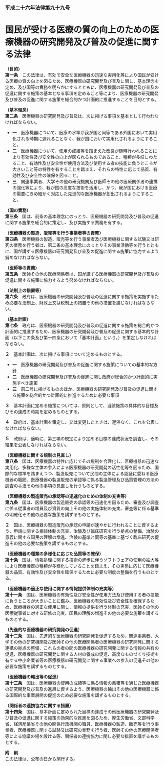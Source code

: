 ### 平成二十六年法律第九十九号  
# 国民が受ける医療の質の向上のための医療機器の研究開発及び普及の促進に関する法律  
  
**（目的）**  
**第一条**　この法律は、有効で安全な医療機器の迅速な実用化等により国民が受ける医療の質の向上を図るため、医療機器の研究開発及び普及に関し、基本理念を定め、及び国等の責務を明らかにするとともに、医療機器の研究開発及び普及の促進に関する施策の基本となる事項を定めること等により、医療機器の研究開発及び普及の促進に関する施策を総合的かつ計画的に推進することを目的とする。  
  
**（基本理念）**  
**第二条**　医療機器の研究開発及び普及は、次に掲げる事項を基本として行われなければならない。  
* **一**　医療機器について、医療の水準が我が国と同等である外国において実用化される時期に遅れることなく、我が国において実用化されるようにすること。  
* **二**　医療機器について、使用の成績等を踏まえた改良が随時行われることにより有効性及び安全性の向上が図られるものであること、種類が多岐にわたること、有効性及び安全性が使用方法及び使用する者の技能に負うところが大きいこと等の特性を有することを踏まえ、それらの特性に応じて品質、有効性及び安全性の確保を図ること。  
* **三**　関連事業者、大学その他の研究機関及び医師その他の医療関係者の連携の強化等により、我が国の高度な技術を活用し、かつ、我が国における医療の需要にきめ細かく対応した先進的な医療機器が創出されるようにすること。  
  
**（国の責務）**  
**第三条**　国は、前条の基本理念にのっとり、医療機器の研究開発及び普及の促進に関する施策を総合的に策定し、及び実施する責務を有する。  
  
**（医療機器の製造、販売等を行う事業者等の責務）**  
**第四条**　医療機器の製造、販売等を行う事業者及び医療機器に関する試験又は研究の業務を行う者は、第二条の基本理念にのっとりその事業活動等を行うとともに、国が講ずる医療機器の研究開発及び普及の促進に関する施策に協力するよう努めなければならない。  
  
**（医師等の責務）**  
**第五条**　医師その他の医療関係者は、国が講ずる医療機器の研究開発及び普及の促進に関する施策に協力するよう努めなければならない。  
  
**（法制上の措置等）**  
**第六条**　政府は、医療機器の研究開発及び普及の促進に関する施策を実施するため必要な法制上、財政上又は税制上の措置その他の措置を講じなければならない。  
  
**（基本計画）**  
**第七条**　政府は、医療機器の研究開発及び普及の促進に関する施策を総合的かつ計画的に推進するため、医療機器の研究開発及び普及の促進に関する基本的な計画（以下この条及び第十四条において「基本計画」という。）を策定しなければならない。  
  
**２**　基本計画は、次に掲げる事項について定めるものとする。  
* **一**　医療機器の研究開発及び普及の促進に関する施策についての基本的な方針  
* **二**　医療機器の研究開発及び普及の促進に関し政府が総合的かつ計画的に実施すべき施策  
* **三**　前二号に掲げるもののほか、医療機器の研究開発及び普及の促進に関する施策を総合的かつ計画的に推進するために必要な事項  
  
**３**　基本計画に定める施策については、原則として、当該施策の具体的な目標及びその達成の時期を定めるものとする。  
  
**４**　政府は、基本計画を策定し、又は変更したときは、遅滞なく、これを公表しなければならない。  
  
**５**　政府は、適時に、第三項の規定により定める目標の達成状況を調査し、その結果を公表しなければならない。  
  
**（医療機器に関する規制の見直し）**  
**第八条**　国は、医療機器の特性に応じてその規制を合理化し、医療機器の迅速な実用化、多様な主体の参入による医療機器の研究開発の活性化等を図るため、国際的な標準を踏まえつつ、製造販売について民間の主体による認証に委ねる医療機器の範囲、医療機器の製造販売の承認等に係る製造管理及び品質管理の方法の調査の手法その他の事項の見直しを行うものとする。  
  
**（医療機器の製造販売の承認等の迅速化のための体制の充実等）**  
**第九条**　国は、医療機器の製造販売の承認等の迅速化を図るため、審査及び調査に係る従事者の増員及び資質の向上その他の実施体制の充実、審査等に係る基準の明確化その他の必要な施策を講ずるものとする。  
  
**２**　国は、医療機器の製造販売の承認の申請が速やかに行われることに資するよう、申請に関する相談体制の充実、治験及び臨床研究を行う拠点の整備、治験の意義に関する国民の理解の増進、治験の基準と同等の基準に基づく臨床研究の促進その他の必要な施策を講ずるものとする。  
  
**（医療機器の種類の多様化に応じた品質等の確保）**  
**第十条**　国は、情報処理に関する技術の進歩に伴うソフトウェアの使用の拡大等により医療機器の種類が多様化していることを踏まえ、その実態に応じて医療機器の品質、有効性及び安全性を確保するために必要な制度の整備を行うものとする。  
  
**（医療機器の適正な使用に関する情報提供体制の充実等）**  
**第十一条**　国は、医療機器の有効性及び安全性が使用方法及び使用する者の技能に負うところが大きいことに鑑み、医療機器の有効性及び安全性を確保するため、医療機器の適正な使用に関し、情報の提供を行う体制の充実、医師その他の医療従事者に対する研修の充実、国民の理解の増進その他の必要な施策を講ずるものとする。  
  
**（先進的な医療機器の研究開発の促進）**  
**第十二条**　国は、先進的な医療機器の研究開発を促進するため、関連事業者、大学その他の研究機関及び医師その他の医療関係者の医療機器の研究開発に関する連携の拠点の整備、これらの者の間の医療機器の研究開発に関する情報の共有の促進、医療機器の研究開発に関する人材の養成の促進、高度なものづくり技術を有する中小企業者等の医療機器の研究開発に関する事業への参入の促進その他の必要な施策を講ずるものとする。  
  
**（医療機器の輸出等の促進）**  
**第十三条**　国は、医療機器の使用の成績等に係る情報の蓄積等を通じた医療機器の研究開発及び普及の進展に資するよう、医療機器の輸出その他の医療機器に係る国際的な事業展開の促進のため必要な施策を講ずるものとする。  
  
**（関係者の連携協力に関する措置）**  
**第十四条**　国は、基本計画に定められた目標の達成その他医療機器の研究開発及び普及の促進に関する施策の効果的な推進を図るため、厚生労働省、文部科学省、経済産業省その他の関係行政機関の職員、医療機器の製造、販売等を行う事業者、医療機器に関する試験又は研究の業務を行う者、医師その他の医療関係者等による協議の場を設ける等、関係者の連携協力に関し必要な措置を講ずるものとする。  
  
**附　則**  
この法律は、公布の日から施行する。  
  
